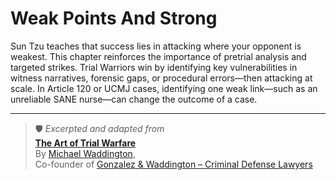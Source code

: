 # Weak Points And Strong

Sun Tzu teaches that success lies in attacking where your opponent is weakest. This chapter reinforces the importance of pretrial analysis and targeted strikes. Trial Warriors win by identifying key vulnerabilities in witness narratives, forensic gaps, or procedural errors—then attacking at scale. In Article 120 or UCMJ cases, identifying one weak link—such as an unreliable SANE nurse—can change the outcome of a case.

---

> 🛡️ *Excerpted and adapted from*  
> **[The Art of Trial Warfare](https://www.amazon.com/Art-Trial-Warfare-Winning-Using/dp/1523635894)**  
> By [Michael Waddington](https://ucmjdefense.com/attorneys/michael-stewart-waddington-partner.html),  
> Co-founder of [Gonzalez & Waddington – Criminal Defense Lawyers](https://ucmjdefense.com)  
